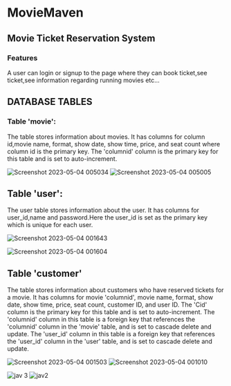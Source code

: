 # MovieMaven
## Movie Ticket Reservation System
### Features
A user can login or signup to the page where they can book ticket,see ticket,see information regarding running movies etc...

## DATABASE TABLES 
### Table 'movie':

The table stores information about movies.
It has columns for column id,movie name, format, show date, show time, price, and seat count where column id is the primary key.
The 'columnid' column is the primary key for this table and is set to auto-increment.

![Screenshot 2023-05-04 005034](https://user-images.githubusercontent.com/118505120/236133351-bbf131f1-8ad8-4769-9799-7719e7127b61.png)
![Screenshot 2023-05-04 005005](https://user-images.githubusercontent.com/118505120/236134266-5e733a7f-bee8-46d0-83eb-e64b771bc41b.png)


## Table 'user':

The user table stores information about the user.
It has columns for user_id,name and password.Here the user_id is set as the primary key which is unique for each user.

![Screenshot 2023-05-04 001643](https://user-images.githubusercontent.com/118505120/236134645-ae40cbf1-6310-4c37-86cf-02e762bdf166.png)

![Screenshot 2023-05-04 001604](https://user-images.githubusercontent.com/118505120/236134811-71619624-eab8-4d80-84e5-b25f9a4c8e77.png)

## Table 'customer'

The table stores information about customers who have reserved tickets for a movie.
It has columns for movie 'columnid', movie name, format, show date, show time, price, seat count, customer ID, and user ID.
The 'Cid' column is the primary key for this table and is set to auto-increment.
The 'columnid' column in this table is a foreign key that references the 'columnid' column in the 'movie' table, and is set to cascade delete and update.
The 'user_id' column in this table is a foreign key that references the 'user_id' column in the 'user' table, and is set to cascade delete and update.

![Screenshot 2023-05-04 001503](https://user-images.githubusercontent.com/118505120/236134946-1e1627fb-7d20-4354-88b3-8d10b47c9d58.png)
![Screenshot 2023-05-04 001010](https://user-images.githubusercontent.com/118505120/236135028-c02c3402-4702-445e-8a90-0979c22379f4.png)


![jav 3](https://user-images.githubusercontent.com/118505212/236127021-67d06569-e11b-4538-a9c0-3c22956f511b.png)
![jav2](https://user-images.githubusercontent.com/118505212/236127498-931519d0-ee5d-45d0-9d9d-a5ed0c601f0e.png)

